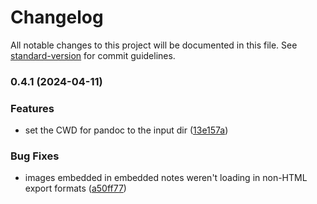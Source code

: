 # Changelog

All notable changes to this project will be documented in this file. See [standard-version](https://github.com/conventional-changelog/standard-version) for commit guidelines.

### 0.4.1 (2024-04-11)


### Features

* set the CWD for pandoc to the input dir ([13e157a](https://github.com/zwOrion/obsidian-pandoc/commit/13e157a30175806c2c4cdbf009c0486bd467caf9))


### Bug Fixes

* images embedded in embedded notes weren't loading in non-HTML export formats ([a50ff77](https://github.com/zwOrion/obsidian-pandoc/commit/a50ff77d44e7d50b980157549dd1fb5e1a9909f0))
